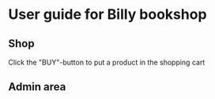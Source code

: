
# User guide for Billy bookshop


## Shop

Click the "BUY"-button to put a product in the shopping cart

## Admin area

